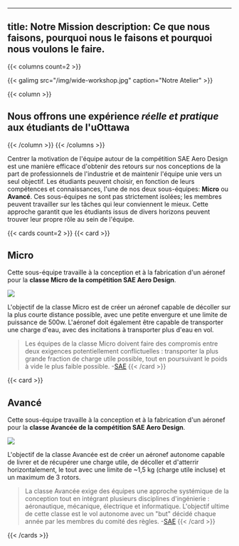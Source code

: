 
---

title: Notre Mission
description: Ce que nous faisons, pourquoi nous le faisons et pourquoi nous voulons le faire.
---

{{< columns count=2 >}}

{{< galimg src="/img/wide-workshop.jpg" caption="Notre Atelier" >}}

{{< column >}}
## Nous offrons une expérience *réelle et pratique* aux étudiants de l'uOttawa

{{< /column >}}
{{< /columns >}}

Centrer la motivation de l'équipe autour de la compétition SAE Aero Design est une manière efficace d'obtenir des retours sur nos conceptions de la part de professionnels de l'industrie et de maintenir l'équipe unie vers un seul objectif. Les étudiants peuvent choisir, en fonction de leurs compétences et connaissances, l'une de nos deux sous-équipes: **Micro** ou **Avancé**. Ces sous-équipes ne sont pas strictement isolées; les membres peuvent travailler sur les tâches qui leur conviennent le mieux. Cette approche garantit que les étudiants issus de divers horizons peuvent trouver leur propre rôle au sein de l'équipe.

{{< cards count=2 >}}
{{< card >}}
## Micro
Cette sous-équipe travaille à la conception et à la fabrication d'un aéronef pour la **classe Micro de la compétition SAE Aero Design**.

![](img/micro-simple.png)

L'objectif de la classe Micro est de créer un aéronef capable de décoller sur la plus courte distance possible, avec une petite envergure et une limite de puissance de 500w. L'aéronef doit également être capable de transporter une charge d'eau, avec des incitations à transporter plus d'eau en vol.

> Les équipes de la classe Micro doivent faire des compromis entre deux exigences potentiellement conflictuelles : transporter la plus grande fraction de charge utile possible, tout en poursuivant le poids à vide le plus faible possible. -[SAE](https://www.sae.org/attend/student-events/about-aero-design)
{{< /card >}}

{{< card >}}
## Avancé

Cette sous-équipe travaille à la conception et à la fabrication d'un aéronef pour la **classe Avancée de la compétition SAE Aero Design**.

![](img/advanced-simple.png)

L'objectif de la classe Avancée est de créer un aéronef autonome capable de livrer et de récupérer une charge utile, de décoller et d'atterrir horizontalement, le tout avec une limite de ~1,5 kg (charge utile incluse) et un maximum de 3 rotors.

> La classe Avancée exige des équipes une approche systémique de la conception tout en intégrant plusieurs disciplines d'ingénierie : aéronautique, mécanique, électrique et informatique. L'objectif ultime de cette classe est le vol autonome avec un "but" décidé chaque année par les membres du comité des règles. -[SAE](https://www.sae.org/attend/student-events/about-aero-design)
{{< /card >}}

{{< /cards >}}